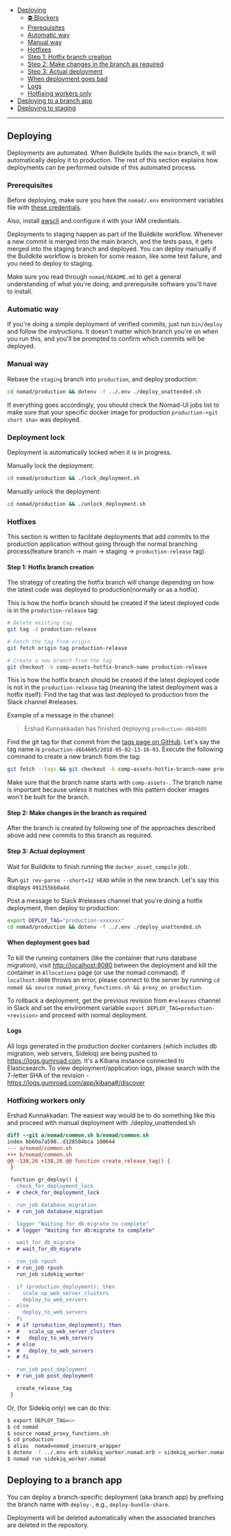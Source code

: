 - [Deploying](#deploying)
  - [⛔ Blockers](#-blockers)
  - [Prerequisites](#prerequisites)
  - [Automatic way](#automatic-way)
  - [Manual way](#manual-way)
  - [Hotfixes](#hotfixes)
  - [Step 1: Hotfix branch creation](#step-1-hotfix-branch-creation)
  - [Step 2: Make changes in the branch as required](#step-2-make-changes-in-the-branch-as-required)
  - [Step 3: Actual deployment](#step-3-actual-deployment)
  - [When deployment goes bad](#when-deployment-goes-bad)
  - [Logs](#logs)
  - [Hotfixing workers only](#hotfixing-workers-only)
- [Deploying to a branch app](#deploying-to-a-branch-app)
- [Deploying to staging](#deploying-to-staging)

---

## Deploying

Deployments are automated. When Buildkite builds the `main` branch, it will automatically deploy it to production. The rest of this section explains how deployments can be performed outside of this automated process.

### Prerequisites

Before deploying, make sure you have the `nomad/.env` environment variables file with [these credentials](https://antiwork.1password.com/vaults/xecpqop3ylrsq6zz53klqaaoxq/allitems/qyenwnmcuidk6gzvppa4weagmm).

Also, install [awscli](https://github.com/aws/aws-cli) and configure it with your IAM credentials.

Deployments to staging happen as part of the Buildkite workflow. Whenever a new commit is merged into the main branch, and the tests pass, it gets merged into the staging branch and deployed. You can deploy manually if the Buildkite workflow is broken for some reason, like some test failure, and you need to deploy to staging.

Make sure you read through `nomad/README.md` to get a general understanding of what you're doing, and prerequisite software you'll have to install.

### Automatic way

If you're doing a simple deployment of verified commits, just run `bin/deploy` and follow the instructions. It doesn't matter which branch you're on when you run this, and you'll be prompted to confirm which commits will be deployed.

### Manual way

Rebase the `staging` branch into `production`, and deploy production:

```bash
cd nomad/production && dotenv -f ../.env ./deploy_unattended.sh
```

If everything goes accordingly, you should check the Nomad-UI jobs list to make sure that your specific docker image for production `production-<git short sha>` was deployed.

### Deployment lock

Deployment is automatically locked when it is in progress.

Manually lock the deployment:

```bash
cd nomad/production && ./lock_deployment.sh
```

Manually unlock the deployment:

```bash
cd nomad/production && ./unlock_deployment.sh
```

### Hotfixes

This section is written to facilitate deployments that add commits to the production application without going through the normal branching process(feature branch -> main -> staging -> `production-release` tag).

#### Step 1: Hotfix branch creation

The strategy of creating the hotfix branch will change depending on how the latest code was deployed to production(normally or as a hotfix).

This is how the hotfix branch should be created if the latest deployed code is in the `production-release` tag:

```bash
# Delete existing tag
git tag -d production-release

# Fetch the tag from origin
git fetch origin tag production-release

# Create a new branch from the tag
git checkout -b comp-assets-hotfix-branch-name production-release
```

This is how the hotfix branch should be created if the latest deployed code is not in the `production-release` tag (meaning the latest deployment was a hotfix itself):
Find the tag that was last deployed to production from the Slack channel #releases.

Example of a message in the channel:

> Ershad Kunnakkadan has finished deploying `production-d6b4605`

Find the git tag for that commit from the [tags page on GitHub](https://github.com/antiwork/gumroad/tags). Let's say the tag name is `production-d6b4605/2018-05-02-13-16-03`.
Execute the following command to create a new branch from the tag:

```bash
git fetch --tags && git checkout -b comp-assets-hotfix-branch-name production-d6b4605/2018-05-02-13-16-03
```

Make sure that the branch name starts with `comp-assets-`. The branch name is important because unless it matches with this pattern docker images won't be built for the branch.

#### Step 2: Make changes in the branch as required

After the branch is created by following one of the approaches described above add new commits to this branch as required.

#### Step 3: Actual deployment

Wait for Buildkite to finish running the `docker_asset_compile` job.

Run `git rev-parse --short=12 HEAD` while in the new branch. Let's say this displays `491255bb0a4d`.

Post a message to Slack #releases channel that you're doing a hotfix deployment, then deploy to production:

```bash
export DEPLOY_TAG="production-xxxxxxx"
cd nomad/production && dotenv -f ../.env ./deploy_unattended.sh
```

#### When deployment goes bad

To kill the running containers (like the container that runs database migration), visit <http://localhost:8080> between the deployment and kill the container in `Allocations` page (or use the nomad command). If `localhost:8080` throws an error, please connect to the server by running `cd nomad && source nomad_proxy_functions.sh && proxy_on production`.

To rollback a deployment, get the previous revision from `#releases` channel in Slack and set the environment variable `export DEPLOY_TAG=production-<revision>` and proceed with normal deployment.

#### Logs

All logs generated in the production docker containers (which includes db migration, web servers, Sidekiq) are being pushed to <https://logs.gumroad.com>. It's a Kibana instance connected to Elasticsearch. To view deployment/application logs, please search with the 7-letter SHA of the revision - <https://logs.gumroad.com/app/kibana#/discover>

### Hotfixing workers only

Ershad Kunnakkadan: The easiest way would be to do something like this and proceed with manual deployment with ./deploy_unattended.sh

```diff
diff --git a/nomad/common.sh b/nomad/common.sh
index bb60a7a598..d128504bca 100644
--- a/nomad/common.sh
+++ b/nomad/common.sh
@@ -138,26 +138,26 @@ function create_release_tag() {
 }

 function gr_deploy() {
-  check_for_deployment_lock
+  # check_for_deployment_lock

-  run_job database_migration
+  # run_job database_migration

-  logger "Waiting for db:migrate to complete"
+  # logger "Waiting for db:migrate to complete"

-  wait_for_db_migrate
+  # wait_for_db_migrate

-  run_job rpush
+  # run_job rpush
   run_job sidekiq_worker

-  if (production_deployment); then
-    scale_up_web_server_clusters
-    deploy_to_web_servers
-  else
-    deploy_to_web_servers
-  fi
+  # if (production_deployment); then
+  #   scale_up_web_server_clusters
+  #   deploy_to_web_servers
+  # else
+  #   deploy_to_web_servers
+  # fi

-  run_job post_deployment
+  # run_job post_deployment

   create_release_tag
 }
```

Or, (for Sidekiq only) we can do this:

```bash
$ export DEPLOY_TAG=<>
$ cd nomad
$ source nomad_proxy_functions.sh
$ cd production
$ alias  nomad=nomad_insecure_wrapper
$ dotenv -f ../.env erb sidekiq_worker.nomad.erb > sidekiq_worker.nomad
$ nomad run sidekiq_worker.nomad
```

## Deploying to a branch app

You can deploy a branch-specific deployment (aka branch app) by prefixing the branch name with `deploy-`, e.g., `deploy-bundle-share`.

Deployments will be deleted automatically when the associated branches are deleted in the repository.
